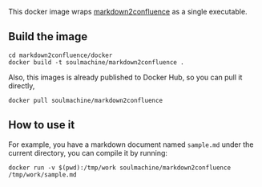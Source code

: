 This docker image wraps [markdown2confluence](https://github.com/jedi4ever/markdown2confluence) as a single executable.

## Build the image

    cd markdown2confluence/docker
    docker build -t soulmachine/markdown2confluence .

Also, this images is already published to Docker Hub, so you can pull it directly,

    docker pull soulmachine/markdown2confluence


## How to use it

For example, you have a markdown document named `sample.md` under the current directory, you can compile it by running:

    docker run -v $(pwd):/tmp/work soulmachine/markdown2confluence /tmp/work/sample.md

